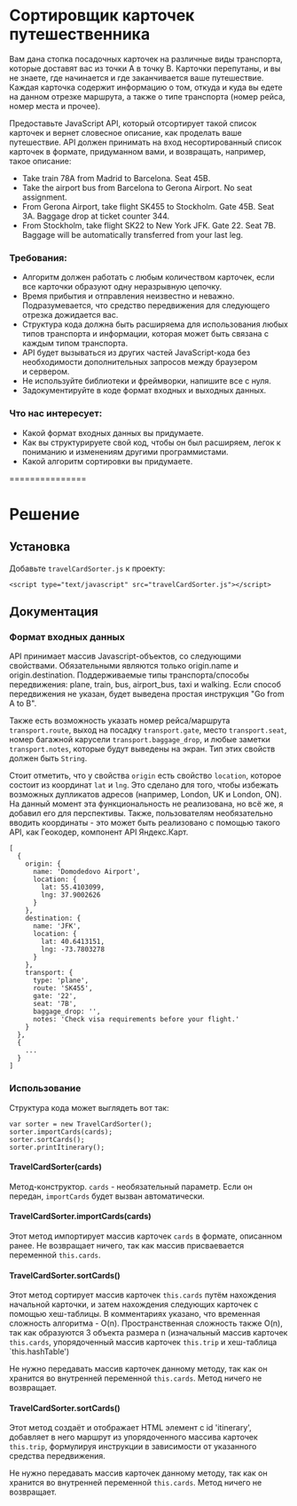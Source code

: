# Сортировщик карточек путешественника

Вам дана стопка посадочных карточек на различные виды транспорта, которые доставят вас из точки A в точку B. Карточки перепутаны, и вы не знаете, где начинается и где заканчивается ваше путешествие. Каждая карточка содержит информацию о том, откуда и куда вы едете на данном отрезке маршрута, а также о типе транспорта (номер рейса, номер места и прочее).

Предоставьте JavaScript API, который отсортирует такой список карточек и вернет словесное описание, как проделать ваше путешествие. API должен принимать на вход несортированный список карточек в формате, придуманном вами, и возвращать, например, такое описание:

* Take train 78A from Madrid to Barcelona. Seat 45B.
* Take the airport bus from Barcelona to Gerona Airport. No seat assignment.
* From Gerona Airport, take flight SK455 to Stockholm. Gate 45B. Seat 3A. Baggage drop at ticket counter 344.
* From Stockholm, take flight SK22 to New York JFK. Gate 22. Seat 7B. Baggage will be automatically transferred from your last leg.

### Требования:

* Алгоритм должен работать с любым количеством карточек, если все карточки образуют одну неразрывную цепочку.
* Время прибытия и отправления неизвестно и неважно. Подразумевается, что средство передвижения для следующего отрезка дожидается вас.
* Структура кода должна быть расширяема для использования любых типов транспорта и информации, которая может быть связана с каждым типом транспорта.
* API будет вызываться из других частей JavaScript-кода без необходимости дополнительных запросов между браузером и сервером.
* Не используйте библиотеки и фреймворки, напишите все с нуля.
* Задокументируйте в коде формат входных и выходных данных.

### Что нас интересует:
* Какой формат входных данных вы придумаете.
* Как вы структурируете свой код, чтобы он был расширяем, легок к пониманию и изменениям другими программистами.
* Какой алгоритм сортировки вы придумаете.

===============

# Решение

## Установка
Добавьте `travelCardSorter.js` к проекту:

```<script type="text/javascript" src="travelCardSorter.js"></script>```

## Документация

### Формат входных данных

API принимает массив Javascript-объектов, со следующими свойствами. Обязательными являются только origin.name и origin.destination. Поддерживаемые типы транспорта/способы передвижения: plane, train, bus, airport_bus, taxi и walking. Если способ передвижения не указан, будет выведена простая инструкция "Go from A to B".

Также есть возможность указать номер рейса/маршрута `transport.route`, выход на посадку `transport.gate`, место `transport.seat`, номер багажной карусели `transport.baggage_drop`, и любые заметки `transport.notes`, которые будут выведены на экран. Тип этих свойств должен быть `String`.

Стоит отметить, что у свойства `origin` есть свойство `location`, которое состоит из координат `lat` и `lng`. Это сделано для того, чтобы избежать возможных дупликатов адресов (например, London, UK и London, ON). На данный момент эта функциональность не реализована, но всё же, я добавил его для перспективы. Также, пользователям необязательно вводить координаты - это может быть реализовано с помощью такого API, как Геокодер, компонент API Яндекс.Карт.

```
[
  {
    origin: {
      name: 'Domodedovo Airport',
      location: {
        lat: 55.4103099,
        lng: 37.9002626
      }
    },
    destination: {
      name: 'JFK',
      location: {
        lat: 40.6413151,
        lng: -73.7803278
      }
    },
    transport: {
      type: 'plane',
      route: 'SK455',
      gate: '22',
      seat: '7B',
      baggage_drop: '',
      notes: 'Check visa requirements before your flight.'
    }
  },
  {
    ...
  }
]
```



### Использование

Структура кода может выглядеть вот так:

```
var sorter = new TravelCardSorter();
sorter.importCards(cards);
sorter.sortCards();
sorter.printItinerary();
```


#### TravelCardSorter(cards)

Метод-конструктор. `cards` - необязательный параметр. Если он передан, `importCards` будет вызван автоматически.


#### TravelCardSorter.importCards(cards)

Этот метод импортирует массив карточек `cards` в формате, описанном ранее. Не возвращает ничего, так как массив присваевается переменной `this.cards`.


#### TravelCardSorter.sortCards()

Этот метод cортирует массив карточек `this.cards` путём нахождения начальной карточки, и затем нахождения следующих карточек с помощью хеш-таблицы.
В комментариях указано, что временная сложность алгоритма - O(n). Пространственная сложность также O(n), так как образуются 3 объекта размера n (изначальный массив карточек `this.cards`, упорядоченный массив карточек `this.trip` и хеш-таблица `this.hashTable')

Не нужно передавать массив карточек данному методу, так как он хранится во внутренней переменной `this.cards`. Метод ничего не возвращает.


#### TravelCardSorter.sortCards()

Этот метод создаёт и отображает HTML элемент с id 'itinerary', добавляет в него маршрут из упорядоченного массива карточек `this.trip`, формулируя инструкции в зависимости от указанного средства передвижения.

Не нужно передавать массив карточек данному методу, так как он хранится во внутренней переменной `this.cards`. Метод ничего не возвращает.